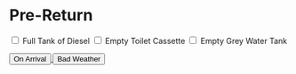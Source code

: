 <link href="../styles/custom.css" rel="stylesheet" />

# Pre-Return
<label for="diesel" class="top"><input type="checkbox" id="diesel" /> Full Tank of Diesel</label>
<label for="toilet" class="alt"> <input type="checkbox" id="toilet" /> Empty Toilet Cassette</label>
<label for="grey-water-tank"><input type="checkbox" id="grey-water-tank" /> Empty Grey Water Tank</label>

<a href="on-arrival.md">
<button class="button-basic"><i class="arrow arrow-left"></i> On Arrival</button>
</a>
<a href="bad-weather.md"  class="right">
<button class="button-basic">Bad Weather <i class="arrow arrow-right"></i></button>
</a>
